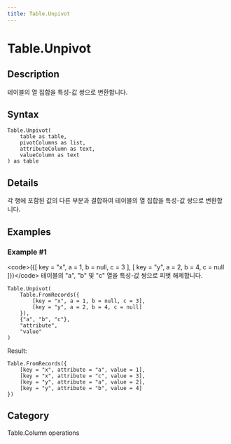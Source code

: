 ```yaml
---
title: Table.Unpivot
---
```


# Table.Unpivot


## Description

테이블의 열 집합을 특성-값 쌍으로 변환합니다.


## Syntax

```powerquery
Table.Unpivot(
    table as table,
    pivotColumns as list,
    attributeColumn as text,
    valueColumn as text
) as table
```


## Details

각 행에 포함된 값의 다른 부분과 결합하여 테이블의 열 집합을 특성-값 쌍으로 변환합니다.


## Examples

### Example #1 
&lt;code&gt;(\{[ key = &#34;x&#34;, a = 1, b = null, c = 3 ], [ key = &#34;y&#34;, a = 2, b = 4, c = null ]})&lt;/code&gt; 테이블의 &#34;a&#34;, &#34;b&#34; 및 &#34;c&#34; 열을 특성-값 쌍으로 피벗 해제합니다.
```powerquery
Table.Unpivot(
    Table.FromRecords({
        [key = "x", a = 1, b = null, c = 3],
        [key = "y", a = 2, b = 4, c = null]
    }),
    {"a", "b", "c"},
    "attribute",
    "value"
)
```

Result: 
```powerquery
Table.FromRecords({
    [key = "x", attribute = "a", value = 1],
    [key = "x", attribute = "c", value = 3],
    [key = "y", attribute = "a", value = 2],
    [key = "y", attribute = "b", value = 4]
})
```




## Category
Table.Column operations
